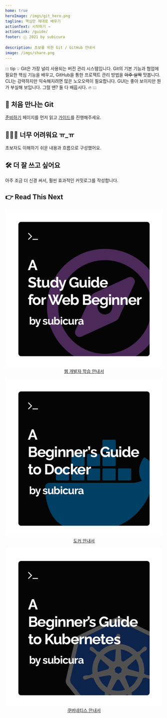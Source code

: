 ```yaml
---
home: true
heroImage: /imgs/git_hero.png
tagline: 핵심만 제대로 배우기
actionText: 시작하기 →
actionLink: /guide/
footer: ⓒ 2021 by subicura

description: 초보를 위한 Git / GitHub 안내서
image: /imgs/share.png
---
```


::: tip 💡 Git은 가장 널리 사용되는 버전 관리 시스템입니다.
Git의 기본 기능과 협업에 필요한 핵심 기능을 배우고, GitHub을 통한 프로젝트 관리 방법을 ~~아주 살짝~~ 맛봅니다.  
CLI는 강력하지만 익숙해지려면 많은 노오오력이 필요합니다. GUI는 좋아 보이지만 뭔가 부실해 보입니다. 그럴 땐? 둘 다 배웁시다. 🔥
:::

<div class="features">
  <div class="feature">
    <h2>👋 처음 만나는 Git</h2>
    <p>
      <p><a href="/git/prepare">준비하기</a> 페이지를 먼저 읽고 <a href="/git/guide">가이드</a>를 진행해주세요.</p>
    </p>
  </div>
  <div class="feature">
    <h2>🤷🏻‍♂️ 너무 어려워요 ㅠ_ㅠ</h2>
    <p>
      초보자도 이해하기 쉬운 내용과 흐름으로 구성했어요.
    </p>
  </div>
  <div class="feature">
    <h2>🛠 더 잘 쓰고 싶어요</h2>
    <p>
      아주 조금 더 신경 써서, 훨씬 효과적인 커밋로그를 작성합니다.
    </p>
  </div>
</div>

<div class="features features-4" style="align-items: center">
  <div class="feature">
    <h2>👉 Read This Next</h2>
  </div>
  <div class="feature" style="text-align: center">
    <a href="https://subicura.com/2021/06/27/study-guide.html">
      <img src="/imgs/web_hero.png" />
      <p style="margin-top: 0">웹 개발자 학습 안내서</p>
    </a>
  </div>
  <div class="feature" style="text-align: center">
    <a href="https://subicura.com/2017/01/19/docker-guide-for-beginners-1.html">
      <img src="/imgs/docker_hero.png" />
      <p style="margin-top: 0">도커 안내서</p>
    </a>
  </div>
  <div class="feature" style="text-align: center">
    <a href="https://subicura.com/k8s/">
      <img src="/imgs/k8s_hero.png" />
      <p style="margin-top: 0">쿠버네티스 안내서</p>
    </a>
  </div>
</div>
